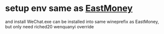 # setup env same as [EastMoney](https://github.com/BolunHan/Wine--/blob/main/EastMoney_Installation_Guide.md)
and install WeChat.exe
can be installed into same wineprefix as EastMoney, but only need riched20 wenquanyi override
